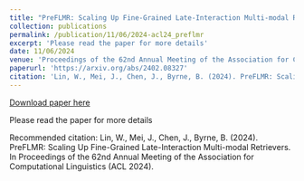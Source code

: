 ```yaml
---
title: "PreFLMR: Scaling Up Fine-Grained Late-Interaction Multi-modal Retrievers"
collection: publications
permalink: /publication/11/06/2024-acl24_preflmr
excerpt: 'Please read the paper for more details'
date: 11/06/2024
venue: 'Proceedings of the 62nd Annual Meeting of the Association for Computational Linguistics (ACL 2024)'
paperurl: 'https://arxiv.org/abs/2402.08327'
citation: 'Lin, W., Mei, J., Chen, J., Byrne, B. (2024). PreFLMR: Scaling Up Fine-Grained Late-Interaction Multi-modal Retrievers. In Proceedings of the 62nd Annual Meeting of the Association for Computational Linguistics (ACL 2024).'
---
```


<a href='https://arxiv.org/abs/2402.08327'>Download paper here</a>

Please read the paper for more details

Recommended citation: Lin, W., Mei, J., Chen, J., Byrne, B. (2024). PreFLMR: Scaling Up Fine-Grained Late-Interaction Multi-modal Retrievers. In Proceedings of the 62nd Annual Meeting of the Association for Computational Linguistics (ACL 2024).